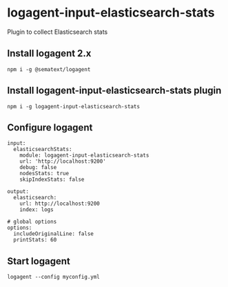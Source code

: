 # logagent-input-elasticsearch-stats

Plugin to collect Elasticsearch stats  

## Install logagent 2.x 

  ```
  npm i -g @sematext/logagent
  ```

## Install logagent-input-elasticsearch-stats plugin 

  ```
  npm i -g logagent-input-elasticsearch-stats  
  ```

## Configure logagent 

  ```
  input:
    elasticsearchStats:
      module: logagent-input-elasticsearch-stats 
      url: 'http://localhost:9200'
      debug: false
      nodesStats: true
      skipIndexStats: false

  output:
    elasticsearch:
      url: http://localhost:9200
      index: logs

  # global options
  options:
    includeOriginalLine: false
    printStats: 60

  ```

## Start logagent

  ```
  logagent --config myconfig.yml
  ```


